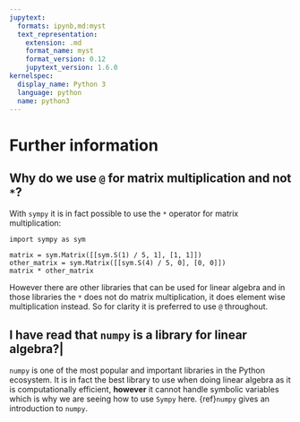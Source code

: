 ```yaml
---
jupytext:
  formats: ipynb,md:myst
  text_representation:
    extension: .md
    format_name: myst
    format_version: 0.12
    jupytext_version: 1.6.0
kernelspec:
  display_name: Python 3
  language: python
  name: python3
---
```


# Further information

## Why do we use `@` for matrix multiplication and not `*`?

With `sympy` it is in fact possible to use the `*` operator for matrix
multiplication:

```{code-cell} ipython3
import sympy as sym

matrix = sym.Matrix([[sym.S(1) / 5, 1], [1, 1]])
other_matrix = sym.Matrix([[sym.S(4) / 5, 0], [0, 0]])
matrix * other_matrix
```

However there are other libraries that can be used for linear algebra and in
those libraries the `*` does not do matrix multiplication, it does element wise
multiplication instead. So for clarity it is preferred to use `@` throughout.

## I have read that `numpy` is a library for linear algebra?|

`numpy` is one of the most popular and important libraries in the Python
ecosystem. It is in fact the best library to use when doing linear algebra as it
is computationally efficient, **however** it cannot handle symbolic variables
which is why we are seeing how to use `Sympy` here. {ref}`numpy` gives an
introduction to `numpy`.

